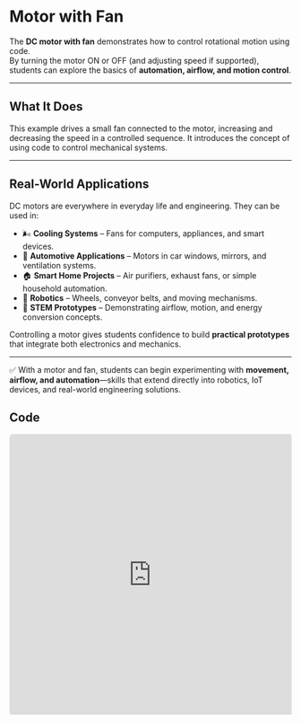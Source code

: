 # Motor with Fan

The **DC motor with fan** demonstrates how to control rotational motion using code.  
By turning the motor ON or OFF (and adjusting speed if supported), students can explore the basics of **automation, airflow, and motion control**.

---

## What It Does
This example drives a small fan connected to the motor, increasing and decreasing the speed in a controlled sequence. It introduces the concept of using code to control mechanical systems.

---

## Real-World Applications
DC motors are everywhere in everyday life and engineering. They can be used in:

- 🌬️ **Cooling Systems** – Fans for computers, appliances, and smart devices.  
- 🚗 **Automotive Applications** – Motors in car windows, mirrors, and ventilation systems.  
- 🏠 **Smart Home Projects** – Air purifiers, exhaust fans, or simple household automation.  
- 🤖 **Robotics** – Wheels, conveyor belts, and moving mechanisms.  
- 🧪 **STEM Prototypes** – Demonstrating airflow, motion, and energy conversion concepts.  

Controlling a motor gives students confidence to build **practical prototypes** that integrate both electronics and mechanics.

---

✅ With a motor and fan, students can begin experimenting with **movement, airflow, and automation**—skills that extend directly into robotics, IoT devices, and real-world engineering solutions.


## Code
<div style="position:relative; height:500px; width:100%; overflow:hidden;">
  <iframe
    style="position:absolute; top:0; left:0; width:100%; height:100%; border:1px solid #e0e0e0; border-radius:6px;"
    src="https://makecode.microbit.org/S45687-93073-09992-66163"
    allowfullscreen="allowfullscreen"
    frameborder="0"
    sandbox="allow-popups allow-forms allow-scripts allow-same-origin allow-downloads">
  </iframe>
</div>


